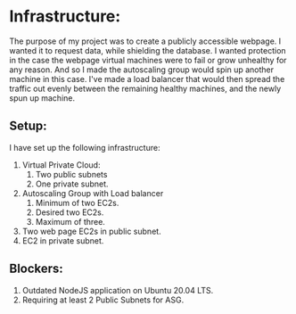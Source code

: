 # Infrastructure:

The purpose of my project was to create a publicly accessible webpage. I wanted it to request data, while shielding the database. I wanted protection in the case the webpage virtual machines were to fail or grow unhealthy for any reason. And so I made the autoscaling group would spin up another machine in this case. I've made a load balancer that would then spread the traffic out evenly between the remaining healthy machines, and the newly spun up machine.

## Setup:

I have set up the following infrastructure:

1. Virtual Private Cloud:
   1. Two public subnets
   2. One private subnet.
2. Autoscaling Group with Load balancer
   1. Minimum of two EC2s.
   2. Desired two EC2s.
   3. Maximum of three.
3. Two web page EC2s in public subnet.
4. EC2 in private subnet.

## Blockers:

1. Outdated NodeJS application on Ubuntu 20.04 LTS.
2. Requiring at least 2 Public Subnets for ASG.